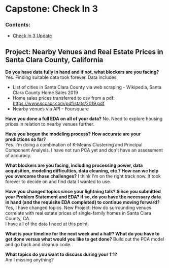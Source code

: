 # Capstone: Check In 3

### Contents:
- [Check In 3 Update](#Project)


<a id=Project></a>
## Project: Nearby Venues and Real Estate Prices in Santa Clara County, California

**Do you have data fully in hand and if not, what blockers are you facing?** <br>
Yes. Finding suitable data took forever. Data includes:<br>  
- List of cities in Santa Clara County via web scraping - Wikipedia, Santa Clara County Home Sales 2019<br>
- Home sales prices transferred to csv from a pdf: https://www.sccaor.com/pdf/stats/2019.pdf<br>   
- Nearby venues via API - Foursquare<br>

**Have you done a full EDA on all of your data?** 
No.  Need to explore housing prices in relation to nearby venues further.<br>        

**Have you begun the modeling process? How accurate are your predictions so far?**     
Yes. I'm doing a combination of K-Means Clustering and Principal Component Analysis. I have not run PCA yet and don't have an assessment of accuracy.<br>

**What blockers are you facing, including processing power, data acquisition, modeling difficulties, data cleaning, etc.? How can we help you overcome those challenges?** 
I think I'm on the right track now. It took forever to decide on and find data I wanted to use.<br> 
  
**Have you changed topics since your lightning talk? Since you submitted your Problem Statement and EDA? If so, do you have the necessary data in hand (and the requisite EDA completed) to continue moving forward?**
Yes, I have changed topics. New Project: How do surrounding venues correlate with real estate prices of single-family homes in Santa Clara County, CA.      
I have all of the data I need at this point.<br>  

**What is your timeline for the next week and a half? What do you have to get done versus what would you like to get done?**
Build out the PCA model and go back and cleanup code.<br>    

**What topics do you want to discuss during your 1:1?**   
Am I missing anything?    

















